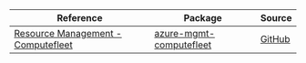 | Reference | Package | Source |
|---|---|---|
|[Resource Management - Computefleet](mgmt-computefleet-readme.md)|[azure-mgmt-computefleet](https://pypi.org/project/azure-mgmt-computefleet)|[GitHub](https://github.com/Azure/azure-sdk-for-python/blob/main/sdk/computefleet/azure-mgmt-computefleet)|
